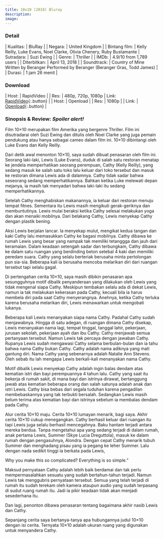 ```yaml
---
title: 10x10 (2018) Bluray
description:
image:
---
```

### Detail

| Kualitas: | BluRay |
| Negara: | United Kingdom |
| Bintang film: | Kelly Reilly, Luke Evans, Noel Clarke, Olivia Chenery, Ruby Bustamante |
Sutradara: | Suzi Ewing |
| Genre: | Thriller |
| IMDb: | 4.9/10 from 1,789 users |
| Diterbitkan: | April 13, 2018 |
| Soundtrack: | Country of Mine Written by Beranger Performed by Beranger (Beranger Gras, Todd James) |
| Durasi: | 1 jam 26 menit |

### Download

| Host: | RapidVideo |
| Res: | 480p, 720p, 1080p
| Link: [RapidVideo](https://safelink.knoacc.org/#HhJZ4){:.button} |
| Host: | Openload |
| Res: | 1080p |
| Link: | [Openload](https://safelink.knoacc.org/#cdEig){:.button} |

### Sinopsis & Review: _Spoiler alert!_

Film 10×10 merupakan film Amerika yang bergenre Thriller. Film ini disutradarai oleh Suzi Ewing dan ditulis oleh Noel Clarke yang juga pemain pendukung atau hanya sebagai cameo dalam film ini. 10×10 dibintangi oleh Luke Evans dan Kelly Reilly.

Dari detik awal menonton 10×10, saya sudah dibuat penasaran oleh film ini. Seorang laki-laki, Lewis (Luke Evans), duduk di salah satu restoran menatap ke jendela memperhatikan seorang perempuan, Cathy (Kelly Reilly), yang sedang masuk ke salah satu toko lalu keluar dari toko tersebut dan masuk ke restoran dimana Lewis ada di dalamnya. Cathy tidak sadar bahwa seseorang sedang memperhatikannya. Bahkan ketika Luke melewati depan mejanya, ia masih tak menyadari bahwa laki-laki itu sedang memperhatikannya.

Setelah Cathy menghabiskan makanannya, ia keluar dari restoran menuju tempat fitnes. Sementara itu Lewis masih mengikuti gerak-geriknya dan membuntutinya. Lewis mulai beraksi ketika Cathy selesai melakukan yoga dan akan menaiki mobilnya. Dari belakang Cathy, Lewis menyekap Cathy dengan plastik bening.

Aksi Lewis berjalan lancar. Ia menyekap mulut, mengikat kedua tangan dan kaki Cathy lalu memasukkan Cathy ke bagasi mobilnya. Cathy dibawa ke rumah Lewis yang besar yang nampak tak memiliki tetanggga dan jauh dari keramaian. Dalam keadaan setengah sadar dan terbungkam, Cathy dibawa ke dalam satu ruangan yang berdinding beton setebal 4 kaki dan memiliki peredam suara. Cathy yang selalu berteriak berusaha minta pertolongan pun sia-sia. Beberapa kali ia berusaha mencoba melarikan diri dari ruangan tersebut tapi selalu gagal.

Di pertengahan cerita 10×10, saya masih dibikin penasaran apa sesungguhnya motif dibalik penyanderaan yang dilakukan oleh Lewis yang tidak mengenal siapa Cathy. Meskipun tembakan selalu ada di dekat Lewis, namun ia tak melakukan kekerasan pada Cathy, kecuali bila ia harus membela diri pada saat Cathy menyerangnya. Anehnya, ketika Cathy terluka karena berusaha melarikan diri, Lewis menawarkan untuk mengobati lukanya.

Beberapa kali Lewis menanyakan siapa nama Cathy. Padahal Cathy sudah menjawabnya. Hingga di satu adegan, di ruangan dimana Cathy disekap, Lewis menanyakan nama lagi, tempat tinggal, tanggal lahir, pekerjaan, jurusan sekolah, pekerjaan ayah dan ibu Cathy. Cathy menjawab semua pertanyaan tersebut. Namun Lewis tak percaya dengan jawaban Cathy. Rupanya Lewis sudah mengawasi Cathy selama berbulan-bulan dan ia tahu bahwa nama Cathy bukan Cathy. Cathy adalah nama adiknya yang mati gantung diri. Nama Cathy yang sebenarnya adalah Natalie Ann Stevens. Oleh sebab itu lah mengapa Lewis berkali-kali menanyakan nama Cathy.

Motif dibalik Lewis menyekap Cathy adalah ingin balas dendam atas kematian istri dan bayi perempuannya 4 tahun lalu. Cathy yang saat itu bekerja di rumah sakit, di mana bayi dan istrinya dirawat, bertanggung jawab atas kematian beberapa orang dan salah satunya adalah anak dan istri Lewis. Cathy bisa bebas dari segala tuduhan karena pengadilan membebaskannya yang tak terbukti bersalah. Sedangkan Lewis masih belum terima atas kematian bayi dan istrinya sebelum ia membalas dendam pada Cathy.

Alur cerita 10×10 maju. Cerita 10×10 lumayan menarik, bagi saya. Akhir cerita 10×10 cukup menegangkan. Cathy berhasil keluar dari ruangan itu tapi Lewis juga selalu berhasil mencegahnya. Baku hantam terjadi antara mereka berdua. Tanpa mengetahui apa yang sedang terjadi di dalam rumah, anak pertama Lewis, Summer (Skye Lucia Dreguttola), masuk ke dalam rumah dengan pengasuhnya, Alondra. Dengan cepat Cathy menarik tubuh Summer dan menghadang pisau yang ia pegang ke leher Summer. Lalu dengan nada sedikit tinggi ia berkata pada Lewis,

Why you make this so complicated? Everything is so simple.”

Maksud pernyataan Cathy adalah lebih baik berdamai dan tak perlu mempermasalahkan sesuatu yang sudah bertahun-tahun terjadi. Namun  Lewis tak menggubris pernyataan tersebut. Semua yang telah terjadi di rumah itu sudah terekam oleh kamera ataupun audio yang sudah terpasang di sudut ruang rumah itu. Jadi ia pikir keadaan tidak akan menjadi sesederhana itu.

Dan lagi, penonton dibawa penasaran tentang bagaimana akhir nasib Lewis dan Cathy.

Sepanjang cerita saya bertanya-tanya apa hubungannya judul 10×10 dengan isi cerita. Ternyata 10×10 adalah ukuran ruang yang digunakan untuk menyandera Cathy.
